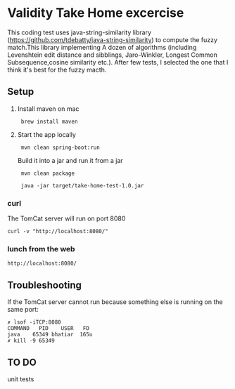 # Validity Take Home excercise

This coding test uses java-string-similarity library (https://github.com/tdebatty/java-string-similarity) to compute the fuzzy match.This library implementing A dozen of algorithms (including Levenshtein edit distance and sibblings, Jaro-Winkler, Longest Common Subsequence,cosine similarity etc.). After few tests, I selected the one that I think it's best for the fuzzy macth.

## Setup

1. Install maven on mac

        brew install maven

2. Start the app locally

        mvn clean spring-boot:run

    Build it into a jar and run it from a jar

        mvn clean package

        java -jar target/take-home-test-1.0.jar

### curl

The TomCat server will run on port 8080

    curl -v "http://localhost:8080/"

### lunch from the web

    http://localhost:8080/

## Troubleshooting

If the TomCat server cannot run because something else is running on the same port:

    ✗ lsof -iTCP:8080
    COMMAND   PID    USER   FD
    java    65349 bhatiar  165u
    ✗ kill -9 65349

## TO DO
 unit tests
